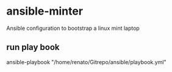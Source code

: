 # ansible-minter
Ansible configuration to bootstrap a linux mint laptop

## run play book
ansible-playbook "/home/renato/Gitrepo/ansible/playbook.yml"
